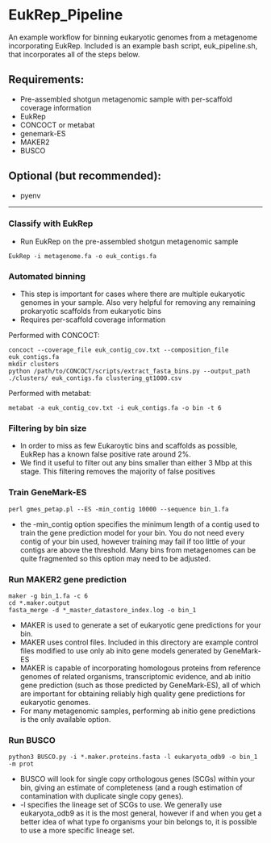 # EukRep_Pipeline

An example workflow for binning eukaryotic genomes from a metagenome incorporating EukRep. 
Included is an example bash script, euk_pipeline.sh, that incorporates all of the steps below.

## Requirements:
* Pre-assembled shotgun metagenomic sample with per-scaffold coverage information
* EukRep
* CONCOCT or metabat
* genemark-ES
* MAKER2
* BUSCO

## Optional (but recommended):
* pyenv

-----

### Classify with EukRep
* Run EukRep on the pre-assembled shotgun metagenomic sample
```
EukRep -i metagenome.fa -o euk_contigs.fa 
```

### Automated binning
* This step is important for cases where there are multiple eukaryotic genomes in your sample. Also very helpful for removing any remaining prokaryotic scaffolds from eukaryotic bins
* Requires per-scaffold coverage information

Performed with CONCOCT:
```
concoct --coverage_file euk_contig_cov.txt --composition_file euk_contigs.fa
mkdir clusters
python /path/to/CONCOCT/scripts/extract_fasta_bins.py --output_path ./clusters/ euk_contigs.fa clustering_gt1000.csv
```
Performed with metabat:
```
metabat -a euk_contig_cov.txt -i euk_contigs.fa -o bin -t 6
```

### Filtering by bin size
* In order to miss as few Eukaroytic bins and scaffolds as possible, EukRep has a known false positive rate around 2%. 
* We find it useful to filter out any bins smaller than either 3 Mbp at this stage. This filtering removes the majority of  false positives 

### Train GeneMark-ES
```
perl gmes_petap.pl --ES -min_contig 10000 --sequence bin_1.fa
```
* the -min_contig option specifies the minimum length of a contig used to train the gene prediction model for your bin. You do not need every contig of your bin used, however training may fail if too little of your contigs are above the threshold. Many bins from metagenomes can be quite fragmented so this option may need to be adjusted.

### Run MAKER2 gene prediction
```
maker -g bin_1.fa -c 6
cd *.maker.output
fasta_merge -d *_master_datastore_index.log -o bin_1
```
* MAKER is used to generate a set of eukaryotic gene predictions for your bin. 
* MAKER uses control files. Included in this directory are example control files modified to use only ab inito gene models generated by GeneMark-ES
* MAKER is capable of incorporating homologous proteins from reference genomes of related organisms, transcriptomic evidence, and ab initio gene prediction (such as those predicted by GeneMark-ES), all of which are important for obtaining reliably high quality gene predictions for eukaryotic genomes.
* For many metagenomic samples, performing ab initio gene predictions is the only available option.  


### Run BUSCO 
```
python3 BUSCO.py -i *.maker.proteins.fasta -l eukaryota_odb9 -o bin_1 -m prot
```
* BUSCO will look for single copy orthologous genes (SCGs) within your bin, giving an estimate of completeness (and a rough estimation of contamination with duplicate single copy genes). 
* -l specifies the lineage set of SCGs to use. We generally use eukaryota_odb9 as it is the most general, however if and when you get a better idea of what type fo organisms your bin belongs to, it is possible to use a more specific lineage set.

